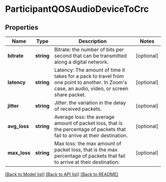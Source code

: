 # ParticipantQOSAudioDeviceToCrc

## Properties
Name | Type | Description | Notes
------------ | ------------- | ------------- | -------------
**bitrate** | **string** | Bitrate:  the number of bits per second that can be transmitted along a digital network. | [optional] 
**latency** | **string** | Latency: The amount of time it takes for a pack to travel from one point to another. In Zoom&#39;s case, an audio, video, or screen share packet. | [optional] 
**jitter** | **string** | Jitter:  the variation in the delay of received packets. | [optional] 
**avg_loss** | **string** | Average loss: the average amount of packet loss, that is the percentage of packets that fail to arrive at their destination. | [optional] 
**max_loss** | **string** | Max loss: the max amount of packet loss, that is the max percentage of packets that fail to arrive at their destination. | [optional] 

[[Back to Model list]](../README.md#documentation-for-models) [[Back to API list]](../README.md#documentation-for-api-endpoints) [[Back to README]](../README.md)



